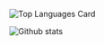 ![Top Languages Card](https://github-readme-stats.vercel.app/api/top-langs/?username=BerkinSerin)

![Github stats](https://github-readme-stats.vercel.app/api?username=BerkinSerin&theme=highcontrast&show_icons=true&count_private=true)
